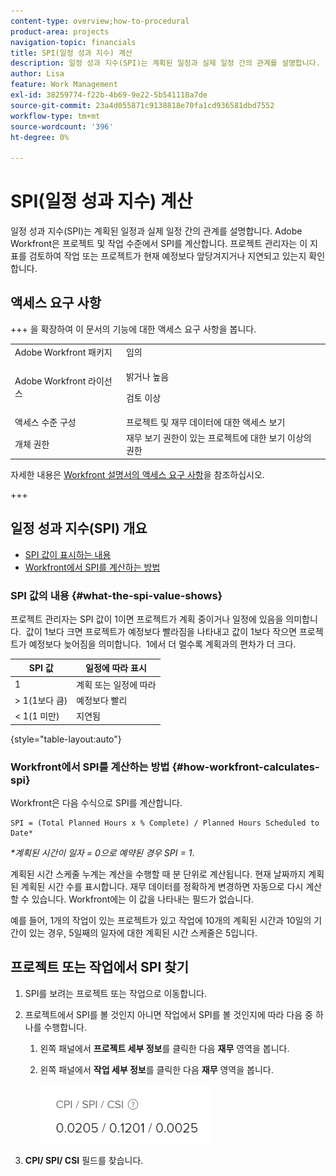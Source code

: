 ```yaml
---
content-type: overview;how-to-procedural
product-area: projects
navigation-topic: financials
title: SPI(일정 성과 지수) 계산
description: 일정 성과 지수(SPI)는 계획된 일정과 실제 일정 간의 관계를 설명합니다.
author: Lisa
feature: Work Management
exl-id: 38259774-f22b-4b69-9e22-5b541118a7de
source-git-commit: 23a4d055871c9138818e70fa1cd936581dbd7552
workflow-type: tm+mt
source-wordcount: '396'
ht-degree: 0%

---
```


# SPI(일정 성과 지수) 계산

<!--
<p data-mc-conditions="QuicksilverOrClassic.Draft mode">(NOTE: Linked to the product. Do not change link.)</p>
-->

일정 성과 지수(SPI)는 계획된 일정과 실제 일정 간의 관계를 설명합니다. Adobe Workfront은 프로젝트 및 작업 수준에서 SPI를 계산합니다. 프로젝트 관리자는 이 지표를 검토하여 작업 또는 프로젝트가 현재 예정보다 앞당겨지거나 지연되고 있는지 확인합니다.

## 액세스 요구 사항

+++ 을 확장하여 이 문서의 기능에 대한 액세스 요구 사항을 봅니다.

<table style="table-layout:auto"> 
 <col> 
 <col> 
 <tbody> 
  <tr> 
   <td>Adobe Workfront 패키지</td> 
   <td>임의</td> 
  </tr> 
  <tr> 
   <td>Adobe Workfront 라이선스</td> 
   <td>
   <p>밝거나 높음</p>
   <p>검토 이상</p></td>  
  </tr> 
  <tr> 
   <td>액세스 수준 구성</td> 
   <td>프로젝트 및 재무 데이터에 대한 액세스 보기</td> 
  </tr> 
  <tr> 
   <td>개체 권한</td> 
   <td>재무 보기 권한이 있는 프로젝트에 대한 보기 이상의 권한</td> 
  </tr> 
 </tbody> 
</table>

자세한 내용은 [Workfront 설명서의 액세스 요구 사항](/help/quicksilver/administration-and-setup/add-users/access-levels-and-object-permissions/access-level-requirements-in-documentation.md)을 참조하십시오.

+++

## 일정 성과 지수(SPI) 개요

* [SPI 값이 표시하는 내용](#what-the-spi-value-shows)
* [Workfront에서 SPI를 계산하는 방법](#how-workfront-calculates-spi)

### SPI 값의 내용 {#what-the-spi-value-shows}

프로젝트 관리자는 SPI 값이 1이면 프로젝트가 계획 중이거나 일정에 있음을 의미합니다.  값이 1보다 크면 프로젝트가 예정보다 빨라짐을 나타내고 값이 1보다 작으면 프로젝트가 예정보다 늦어짐을 의미합니다.  1에서 더 멀수록 계획과의 편차가 더 크다.

| **SPI 값** | **일정에 따라 표시** |
|---|---|
| 1 | 계획 또는 일정에 따라 |
| > 1(1보다 큼) | 예정보다 빨리 |
| &lt; 1(1 미만) | 지연됨 |

{style="table-layout:auto"}

### Workfront에서 SPI를 계산하는 방법  {#how-workfront-calculates-spi}

Workfront은 다음 수식으로 SPI를 계산합니다.

```
SPI = (Total Planned Hours x % Complete) / Planned Hours Scheduled to Date*
```

*&#42;계획된 시간이 일자 = 0으로 예약된 경우 SPI = 1*.

계획된 시간 스케줄 누계는 계산을 수행할 때 분 단위로 계산됩니다. 현재 날짜까지 계획된 계획된 시간 수를 표시합니다. 재무 데이터를 정확하게 변경하면 자동으로 다시 계산할 수 있습니다. Workfront에는 이 값을 나타내는 필드가 없습니다.

예를 들어, 1개의 작업이 있는 프로젝트가 있고 작업에 10개의 계획된 시간과 10일의 기간이 있는 경우, 5일째의 일자에 대한 계획된 시간 스케줄은 5입니다. 

## 프로젝트 또는 작업에서 SPI 찾기

1. SPI를 보려는 프로젝트 또는 작업으로 이동합니다.
1. 프로젝트에서 SPI를 볼 것인지 아니면 작업에서 SPI를 볼 것인지에 따라 다음 중 하나를 수행합니다.

   1. 왼쪽 패널에서 **프로젝트 세부 정보**&#x200B;를 클릭한 다음 **재무** 영역을 봅니다.

   1. 왼쪽 패널에서 **작업 세부 정보**&#x200B;를 클릭한 다음 **재무** 영역을 봅니다.

      ![프로젝트의 SPI](assets/spi-on-project-nwe.png)

1. **CPI/ SPI/ CSI** 필드를 찾습니다.
